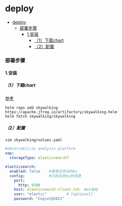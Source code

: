 # deploy

<!-- @import "[TOC]" {cmd="toc" depthFrom=1 depthTo=6 orderedList=false} -->
<!-- code_chunk_output -->

- [deploy](#deploy)
    - [部署步骤](#部署步骤)
      - [1.安装](#1安装)
        - [（1）下载chart](#1下载chart)
        - [（2）配置](#2配置)

<!-- /code_chunk_output -->

### 部署步骤

#### 1.安装

##### （1）下载chart
[参考](https://github.com/apache/skywalking-kubernetes)
```shell
helm repo add skywalking https://apache.jfrog.io/artifactory/skywalking-helm
helm fetch skywalking/skywalking
```

##### （2）配置
```shell
vim skywalking/values.yaml
```

```yaml
#observability analysis platform
oap:
  storageType: elasticsearch7

elasticsearch:
  enabled: false    #使用已存在的es
  config:           #已存在的es的信息
    port:
      http: 9200
    host: elasticsearch-client.tot  #es地址
    user: "elastic"         # [optional]
    password: "Cogiot@2021"
```

